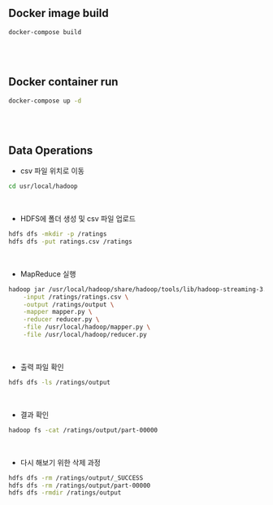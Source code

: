 ## Docker image build
```bash
docker-compose build
```

<br>
<br>

## Docker container run
```bash
docker-compose up -d
```

<br>
<br>

## Data Operations

- csv 파일 위치로 이동
```bash
cd usr/local/hadoop
```
<br>

- HDFS에 폴더 생성 및 csv 파일 업로드
```bash
hdfs dfs -mkdir -p /ratings
hdfs dfs -put ratings.csv /ratings
```
<br>

- MapReduce 실행
```bash
hadoop jar /usr/local/hadoop/share/hadoop/tools/lib/hadoop-streaming-3.4.0.jar \
    -input /ratings/ratings.csv \
    -output /ratings/output \
    -mapper mapper.py \
    -reducer reducer.py \
    -file /usr/local/hadoop/mapper.py \
    -file /usr/local/hadoop/reducer.py
```
<br>

- 출력 파일 확인
```bash
hdfs dfs -ls /ratings/output
```
<br>

- 결과 확인
```bash
hadoop fs -cat /ratings/output/part-00000
```
<br>

- 다시 해보기 위한 삭제 과정
```bash
hdfs dfs -rm /ratings/output/_SUCCESS
hdfs dfs -rm /ratings/output/part-00000
hdfs dfs -rmdir /ratings/output
```
<br>